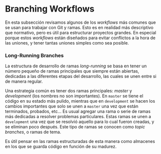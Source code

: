 # Branching Workflows


En esta subsección revisamos algunos de los *workflows* más comunes que
se usan para trabajar con Git y ramas. Esto es en realidad más
descriptivo que normativo, pero es útil para estructurar proyectos
grandes. En especial porque estos *workflows* están diseñados para
evitar conflictos a la hora de las uniones, y tener tantas uniones
simples como sea posible.

### Long-Running Branches

La estructura de desarrollo de ramas *long-running* se basa en tener un
número pequeño de ramas principales que siempre están abiertas,
dedicadas a las diferentes etapas del desarrollo, las cuales se unen
entre si de manera regular.

Una estrategia común es tener dos ramas principales: *master* y
*development* (los nombres no son importantes). En `master` se tiene el
código en su estado más pulido, mientras que en `development` se hacen
los cambios importantes que solo se unen a `master` una vez que están
terminados, probados, etc… Es usual agregar una rama o serie de ramas
más dedicadas a resolver problemas particulares. Estas ramas se unen a
`development` una vez que se resolvió aquello para lo cual fueron
creadas, y se eliminan poco después. Este tipo de ramas se conocen como
*topic branches*, o ramas de tema.

Es útil pensar en las ramas estructuradas de esta manera como almacenes
en los que se guarda código en función de su madurez.
